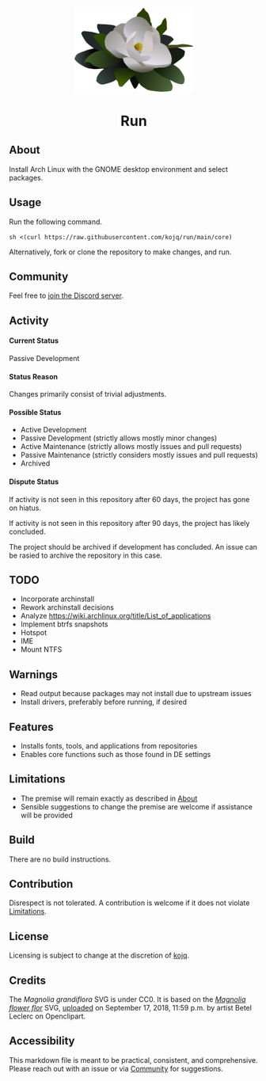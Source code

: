 <div align = "center">
  <img src = "LOGO.svg" width = 240/>

# Run
</div>

## About

Install Arch Linux with the GNOME desktop environment and select packages.

## Usage

Run the following command.

```
sh <(curl https://raw.githubusercontent.com/kojq/run/main/core)
```

Alternatively, fork or clone the repository to make changes, and run.

## Community

Feel free to [join the Discord server](https://discord.gg/peezNh4pS4).

## Activity

#### Current Status

Passive Development

#### Status Reason

Changes primarily consist of trivial adjustments.

#### Possible Status

- Active Development
- Passive Development (strictly allows mostly minor changes)
- Active Maintenance (strictly allows mostly issues and pull requests)
- Passive Maintenance (strictly considers mostly issues and pull requests)
- Archived

#### Dispute Status

If activity is not seen in this repository after 60 days, the project has gone on hiatus.

If activity is not seen in this repository after 90 days, the project has likely concluded.

The project should be archived if development has concluded. An issue can be rasied to archive the repository in this case.

## TODO

- Incorporate archinstall
- Rework archinstall decisions
- Analyze https://wiki.archlinux.org/title/List_of_applications
- Implement btrfs snapshots
- Hotspot
- IME
- Mount NTFS

## Warnings

- Read output because packages may not install due to upstream issues
- Install drivers, preferably before running, if desired

## Features

- Installs fonts, tools, and applications from repositories
- Enables core functions such as those found in DE settings

## Limitations

- The premise will remain exactly as described in [About](#about)
- Sensible suggestions to change the premise are welcome if assistance will be provided

## Build

There are no build instructions.

## Contribution

Disrespect is not tolerated. A contribution is welcome if it does not violate [Limitations](#limitations).

## License

Licensing is subject to change at the discretion of [kojq](https://github.com/kojq).

## Credits

The *Magnolia grandiflora* SVG is under CC0. It is based on the *[Magnolia flower flor](https://www.openclipart.org/detail/306895/magnolia-flower-flor)* SVG, [uploaded](https://www.openclipart.org/download/306895/1537228771.svg) on September 17, 2018, 11:59 p.m. by artist Betel Leclerc on Openclipart.

## Accessibility

This markdown file is meant to be practical, consistent, and comprehensive. Please reach out with an issue or via [Community](#community) for suggestions.
